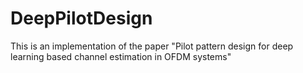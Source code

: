 # DeepPilotDesign

This is an implementation of the paper "Pilot pattern design for deep learning based channel estimation in OFDM systems"
